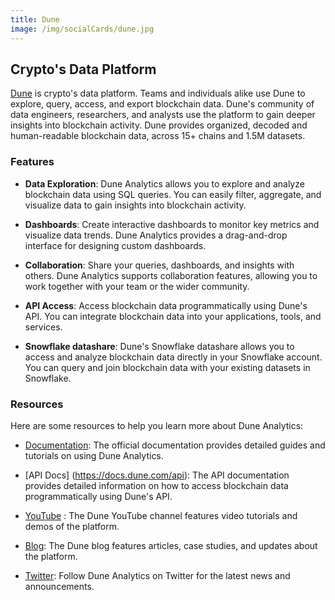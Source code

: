 ```yaml
---
title: Dune
image: /img/socialCards/dune.jpg
---
```


## Crypto's Data Platform

[Dune](https://dune.com/) is crypto's data platform. Teams and individuals alike use Dune to explore, query, access, and export blockchain data. Dune's community of data engineers, researchers, and analysts use the platform to gain deeper insights into blockchain activity. Dune provides organized, decoded and human-readable blockchain data, across 15+ chains and 1.5M datasets.  

### Features

- **Data Exploration**: Dune Analytics allows you to explore and analyze blockchain data using SQL queries. You can easily filter, aggregate, and visualize data to gain insights into blockchain activity.

- **Dashboards**: Create interactive dashboards to monitor key metrics and visualize data trends. Dune Analytics provides a drag-and-drop interface for designing custom dashboards.

- **Collaboration**: Share your queries, dashboards, and insights with others. Dune Analytics supports collaboration features, allowing you to work together with your team or the wider community.

- **API Access**: Access blockchain data programmatically using Dune's API. You can integrate blockchain data into your applications, tools, and services.

- **Snowflake datashare**: Dune's Snowflake datashare allows you to access and analyze blockchain data directly in your Snowflake account. You can query and join blockchain data with your existing datasets in Snowflake.

### Resources

Here are some resources to help you learn more about Dune Analytics:

- [Documentation](https://docs.dune.com/): The official documentation provides detailed guides and tutorials on using Dune Analytics.

- [API Docs] (https://docs.dune.com/api): The API documentation provides detailed information on how to access blockchain data programmatically using Dune's API.

- [YouTube](https://www.youtube.com/@dunecom) : The Dune YouTube channel features video tutorials and demos of the platform.

- [Blog](https://dune.com/blog): The Dune blog features articles, case studies, and updates about the platform.

- [Twitter](https://twitter.com/duneanalytics): Follow Dune Analytics on Twitter for the latest news and announcements.

